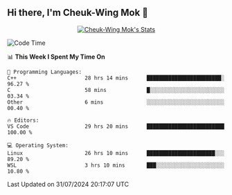 ## Hi there, I'm Cheuk-Wing Mok 👋

<!--
**mozro0327/mozro0327** is a ✨ _special_ ✨ repository because its `README.md` (this file) appears on your GitHub profile.

Here are some ideas to get you started:

- 🔭 I’m currently working on ...
- 🌱 I’m currently learning ...
- 👯 I’m looking to collaborate on ...
- 🤔 I’m looking for help with ...
- 💬 Ask me about ...
- 📫 How to reach me: ...
- 😄 Pronouns: ...
- ⚡ Fun fact: ...
-->

<p align="center">
  <a href="https://github.com/mozro0327" class="rich-diff-level-one">
    <img src="https://github-readme-stats.vercel.app/api?username=mozro0327&title_color=333&text_color=777" alt="Cheuk-Wing Mok's Stats" >
    <!-- &hide=issues
    <img src="https://github-readme-stats.vercel.app/api?username=mozro0327&hide=issues&title_color=333&text_color=777" alt="Cheuk-Wing Mok's Stats" >
    -->
  </a>
</p>

<!--START_SECTION:waka-->
![Code Time](http://img.shields.io/badge/Code%20Time-2%2C853%20hrs%203%20mins-blue)

📊 **This Week I Spent My Time On** 

```text
💬 Programming Languages: 
C++                      28 hrs 14 mins      ████████████████████████░   96.27 % 
C                        58 mins             █░░░░░░░░░░░░░░░░░░░░░░░░   03.34 % 
Other                    6 mins              ░░░░░░░░░░░░░░░░░░░░░░░░░   00.40 % 

🔥 Editors: 
VS Code                  29 hrs 20 mins      █████████████████████████   100.00 % 

💻 Operating System: 
Linux                    26 hrs 10 mins      ██████████████████████░░░   89.20 % 
WSL                      3 hrs 10 mins       ███░░░░░░░░░░░░░░░░░░░░░░   10.80 % 
```


 Last Updated on 31/07/2024 20:17:07 UTC
<!--END_SECTION:waka-->
